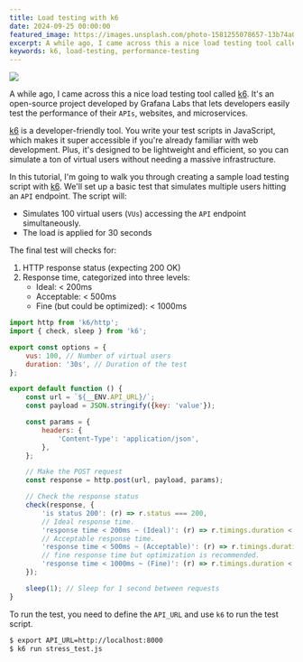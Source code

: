 ```yaml
---
title: Load testing with k6
date: 2024-09-25 00:00:00
featured_image: https://images.unsplash.com/photo-1581255078657-13b74a0690c6?q=75&fm=jpg&w=1000&fit=max
excerpt: A while ago, I came across this a nice load testing tool called k6. It's an open-source project developed by Grafana Labs that lets developers easily test the performance of their APIs, websites, and microservices.
keywords: k6, load-testing, performance-testing
---
```


![](https://images.unsplash.com/photo-1581255078657-13b74a0690c6?q=75&fm=jpg&w=1000&fit=max)

A while ago, I came across this a nice load testing tool called [k6](https://k6.io/). It's an open-source project developed by Grafana Labs that lets developers easily test the performance of their `APIs`, websites, and microservices.

[k6](https://k6.io/) is a developer-friendly tool. You write your test scripts in JavaScript, which makes it super accessible if you're already familiar with web development. Plus, it's designed to be lightweight and efficient, so you can simulate a ton of virtual users without needing a massive infrastructure.

In this tutorial, I'm going to walk you through creating a sample load testing script with [k6](https://k6.io/). We'll set up a basic test that simulates multiple users hitting an `API` endpoint. The script will:

- Simulates 100 virtual users (`VUs`) accessing the `API` endpoint simultaneously.
- The load is applied for 30 seconds

The final test will checks for:

1. HTTP response status (expecting 200 OK)
2. Response time, categorized into three levels:
    - Ideal: < 200ms
    - Acceptable: < 500ms
    - Fine (but could be optimized): < 1000ms

```js
import http from 'k6/http';
import { check, sleep } from 'k6';

export const options = {
    vus: 100, // Number of virtual users
    duration: '30s', // Duration of the test
};

export default function () {
    const url = `${__ENV.API_URL}/`;
    const payload = JSON.stringify({key: 'value'});

    const params = {
        headers: {
            'Content-Type': 'application/json',
        },
    };

    // Make the POST request
    const response = http.post(url, payload, params);

    // Check the response status
    check(response, {
        'is status 200': (r) => r.status === 200,
        // Ideal response time.
        'response time < 200ms ~ (Ideal)': (r) => r.timings.duration < 200,
        // Acceptable response time.
        'response time < 500ms ~ (Acceptable)': (r) => r.timings.duration < 500,
        // fine response time but optimization is recommended.
        'response time < 1000ms ~ (Fine)': (r) => r.timings.duration < 1000,
    });

    sleep(1); // Sleep for 1 second between requests
}
```

To run the test, you need to define the `API_URL` and use `k6` to run the test script.

```bash
$ export API_URL=http://localhost:8000
$ k6 run stress_test.js
```
